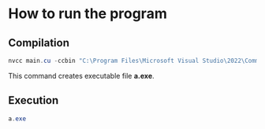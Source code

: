 # How to run the program

## Compilation

```powershell
nvcc main.cu -ccbin "C:\Program Files\Microsoft Visual Studio\2022\Community\VC\Tools\MSVC\14.30.30705\bin\Hostx64\x64" -allow-unsupported-compiler
```

This command creates executable file **a.exe**.

## Execution

```powershell
a.exe
```
